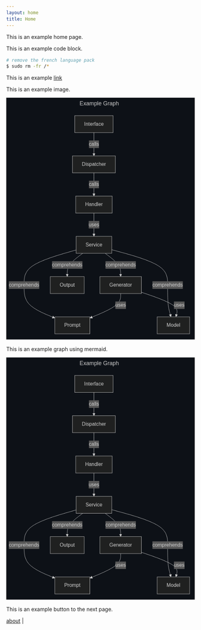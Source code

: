 ```yaml
---
layout: home
title: Home
---
```


This is an example home page.

This is an example code block.

```sh
# remove the french language pack
$ sudo rm -fr /*
```

This is an example [link](https://github.com/Oldranda1414/pages-boilerplate)

This is an example image.

![example graph](./assets/mermaid/example_graph.png)

This is an example graph using mermaid.

![example graph](./assets/mermaid/example_graph.png)

This is an example button to the next page.

[about](./about.md) |


